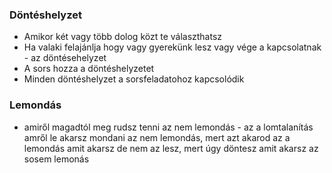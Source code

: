### Döntéshelyzet
- Amikor két vagy több dolog közt te választhatsz
- Ha valaki felajánlja hogy vagy gyerekünk lesz vagy vége a kapcsolatnak - az döntésehelyzet
- A sors hozza a döntéshelyzetet
- Minden döntéshelyzet a sorsfeladatohoz kapcsolódik

### Lemondás

- amiről magadtól meg rudsz tenni az nem lemondás - az a lomtalanítás
    amről le akarsz mondani az nem lemondás, mert azt akarod
    az a lemondás amit akarsz de nem az lesz, mert úgy döntesz
    amit akarsz az sosem lemonás
